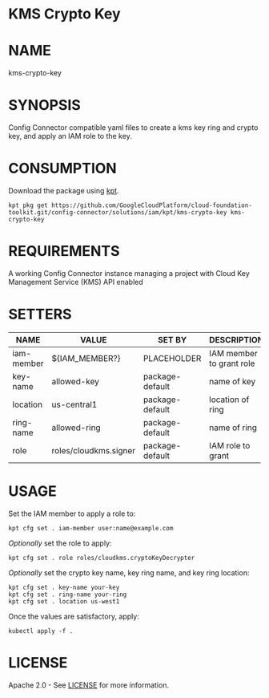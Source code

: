 KMS Crypto Key
==================================================
# NAME
  kms-crypto-key
# SYNOPSIS
  Config Connector compatible yaml files to create a kms key ring and crypto key, and apply an IAM role to the key.
# CONSUMPTION
  Download the package using [kpt](https://googlecontainertools.github.io/kpt/).
  ```
  kpt pkg get https://github.com/GoogleCloudPlatform/cloud-foundation-toolkit.git/config-connector/solutions/iam/kpt/kms-crypto-key kms-crypto-key
  ```
# REQUIREMENTS
  A working Config Connector instance managing a project with Cloud Key Management Service (KMS) API enabled
# SETTERS
|    NAME    |         VALUE         |     SET BY      |       DESCRIPTION        | COUNT |
|------------|-----------------------|-----------------|--------------------------|-------|
| iam-member | ${IAM_MEMBER?}        | PLACEHOLDER     | IAM member to grant role | 1     |
| key-name   | allowed-key           | package-default | name of key              | 2     |
| location   | us-central1           | package-default | location of ring         | 1     |
| ring-name  | allowed-ring          | package-default | name of ring             | 2     |
| role       | roles/cloudkms.signer | package-default | IAM role to grant        | 1     |
# USAGE
  Set the IAM member to apply a role to:
  ```
  kpt cfg set . iam-member user:name@example.com
  ```
  _Optionally_ set the role to apply:
  ```
  kpt cfg set . role roles/cloudkms.cryptoKeyDecrypter
  ```
  _Optionally_ set the crypto key name, key ring name, and key ring location:
  ```
  kpt cfg set . key-name your-key
  kpt cfg set . ring-name your-ring
  kpt cfg set . location us-west1
  ```
  Once the values are satisfactory, apply:
  ```
  kubectl apply -f .
  ```
# LICENSE
  Apache 2.0 - See [LICENSE](/LICENSE) for more information.

